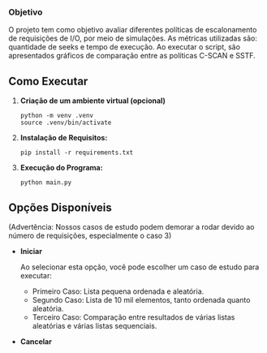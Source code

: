 
### Objetivo

O projeto tem como objetivo avaliar diferentes políticas de escalonamento de requisições de I/O, por meio de simulações. As métricas utilizadas são: quantidade de seeks e tempo de execução. Ao executar o script, são apresentados gráficos de comparação entre as políticas C-SCAN e SSTF.

## Como Executar

1. **Criação de um ambiente virtual (opcional)**

   ```
   python -m venv .venv
   source .venv/bin/activate
   ```

2. **Instalação de Requisitos:**

   ```
   pip install -r requirements.txt
   ```

3. **Execução do Programa:**

   ```
   python main.py
   ```

## Opções Disponíveis

(Advertência: Nossos casos de estudo podem demorar a rodar devido ao número de requisições, especialmente o caso 3)

- **Iniciar**

    Ao selecionar esta opção, você pode escolher um caso de estudo para executar:

    - Primeiro Caso: Lista pequena ordenada e aleatória.
    - Segundo Caso: Lista de 10 mil elementos, tanto ordenada quanto aleatória.
    - Terceiro Caso: Comparação entre resultados de várias listas aleatórias e várias listas sequenciais.

- **Cancelar** 

